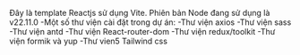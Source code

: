 Đây là template Reactjs sử dụng Vite. Phiên bản Node đang sử dụng là v22.11.0
-Một số thư viện cài đặt trong dự án:
-Thư viện axios
-Thư viện sass
-Thư viện antd
-Thư viện React-router-dom
-Thư viện redux/toolkit
-Thư viện formik và yup
-Thư vien5 Tailwind css
